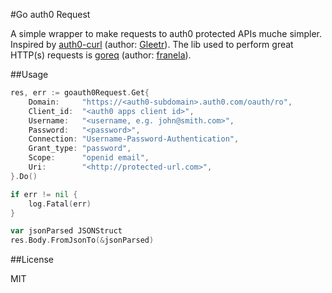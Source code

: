 #Go auth0 Request

A simple wrapper to make requests to auth0 protected APIs muche simpler. Inspired by [auth0-curl](https://github.com/Gleetr/auth0-curl) (author: [Gleetr](https://github.com/Gleetr)).
The lib used to perform great HTTP(s) requests is [goreq](https://github.com/franela/goreq) (author: [franela](https://github.com/franela)).

##Usage

```go
res, err := goauth0Request.Get{
    Domain:     "https://<auth0-subdomain>.auth0.com/oauth/ro",
    Client_id:  "<auth0 apps client id>",
    Username:   "<username, e.g. john@smith.com>",
    Password:   "<password>",
    Connection: "Username-Password-Authentication",
    Grant_type: "password",
    Scope:      "openid email",
    Uri:        "<http://protected-url.com>",
}.Do()

if err != nil {
    log.Fatal(err)
}

var jsonParsed JSONStruct
res.Body.FromJsonTo(&jsonParsed)

```

##License

MIT
